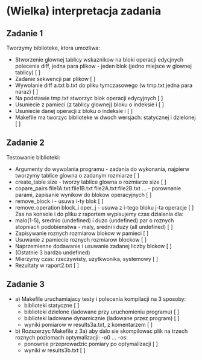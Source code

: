 # (Wielka) interpretacja zadania


## Zadanie 1
Tworzymy biblioteke, ktora umozliwa:  
- Stworzenie glownej tablicy wskaznikow na bloki operacji edycjnych polecenia diff, jedna para plikow - jeden blok (jedno miejsce w glownej tablicy) [ ]
- Zadanie sekwencji par plikow [ ]
- Wywolanie diff a.txt b.txt do pliku tymczasowego (w tmp.txt jedna para naraz) [ ]
- Na podstawie tmp.txt stworzyc blok operacji edycyjnych [ ]
- Usuniecie z pamieci (z tablicy glownej) bloku o indeksie i [ ]
- Usuniecie danej operacji z bloku o indeksie i [ ]
- Makefile ma tworzyc biblioteke w dwoch wersjach: statycznej i dzielonej [ ]

## Zadanie 2
Testowanie biblioteki:  
* Argumenty do wywolania programu - zadania do wykonania, najpierw tworzymy tablice glowna o zadanym rozmiarze [ ]
* create_table size - tworzy tablice glowna o rozmiarze size [ ]
* copare_pairs file1A.txt:file1B.txt file2A.txt:file2B.txt ... - porownanie parami, zapisanie wynikow do blokow operacyjnych [ ]
* remove_block i - usuwa i-ty blok [ ]
* remove_operation block_i oper_j - usuwa z i-tego bloku j-ta operacje [ ]
Zas na konsole i do pliku z raportem wypisujemy czas dzialania dla:  
* malo(1-5), srednio (undefined) i duzo (undefined) par o roznych stopniach podobienstwa - maly, sredni i duzy (all undefined) [ ]
* Zapisywanie roznych rozmiarow blokow w pamieci [ ]
* Usuwanie z pamiecie roznych rozmiarow blockow [ ]
* Naprzemienne dodawanie i usuwanie zadanej liczby blokow [ ]
* (Ostatnie 3 bardzo undefined)
* Mierzymy czas: rzeczywisty, uzytkwonika, systemowy [ ]
* Rezultaty w raport2.txt [ ]

## Zadanie 3  
* a) Makefile uruchamiajacy testy i polecenia kompilacji na 3 sposoby:  
    + biblioteki statyczne [ ]
    + biblioteki dzielone (ladowane przy uruchomieniu programu) [ ]
    + biblioteki ladowane dynamicznie (ladowane przez program) [ ]
    + wyniki pomiarow w results3a.txt, z komentarzem [ ]
* b) Rozszerzyc Makefile z 3a) aby dalo sie skompilowac plik na trzech roznych poziomach optymalizacji: -o0 ... -os:
    + ponownie przeprowadzic pomiary po optymalizacji [ ]
    + wyniki w results3b.txt [ ]
    
